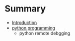 # Summary

* [Introduction](README.md)
* [python programming](python.md)
   * python remote debgging

